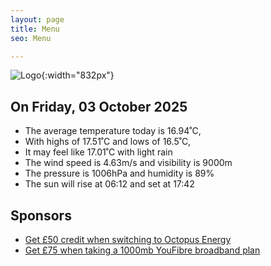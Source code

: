 ```yaml
---
layout: page
title: Menu
seo: Menu

---
```


![Logo](/images/logo.jpg){:width="832px"}

<!-- weather_marker starts -->
## On Friday, 03 October 2025

- The average temperature today is 16.94˚C,
- With highs of 17.51˚C and lows of 16.5˚C,
- It may feel like 17.01˚C with light rain
- The wind speed is 4.63m/s and visibility is 9000m
- The pressure is 1006hPa and humidity is 89%
- The sun will rise at 06:12 and set at 17:42

<!-- weather_marker ends -->

## Sponsors

- [Get £50 credit when switching to Octopus Energy](https://bit.ly/3oD1nnS)
- [Get £75 when taking a 1000mb YouFibre broadband plan](https://aklam.io/91zWhU?)
